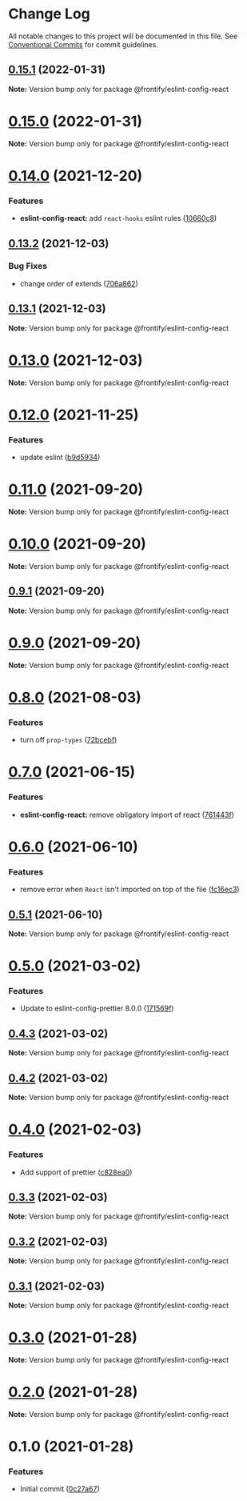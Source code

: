 # Change Log

All notable changes to this project will be documented in this file.
See [Conventional Commits](https://conventionalcommits.org) for commit guidelines.

## [0.15.1](https://github.com/Frontify/eslint-config/compare/v0.15.0...v0.15.1) (2022-01-31)

**Note:** Version bump only for package @frontify/eslint-config-react





# [0.15.0](https://github.com/Frontify/eslint-config/compare/v0.14.0...v0.15.0) (2022-01-31)

**Note:** Version bump only for package @frontify/eslint-config-react





# [0.14.0](https://github.com/Frontify/eslint-config/compare/v0.13.2...v0.14.0) (2021-12-20)


### Features

* **eslint-config-react:** add `react-hooks` eslint rules ([10660c8](https://github.com/Frontify/eslint-config/commit/10660c8db743cf5564574c73863f9d0a31a898be))





## [0.13.2](https://github.com/Frontify/eslint-config/compare/v0.13.1...v0.13.2) (2021-12-03)


### Bug Fixes

* change order of extends ([706a862](https://github.com/Frontify/eslint-config/commit/706a8623529598c67240ee4eb91913128aaa31b7))





## [0.13.1](https://github.com/Frontify/eslint-config/compare/v0.13.0...v0.13.1) (2021-12-03)

**Note:** Version bump only for package @frontify/eslint-config-react





# [0.13.0](https://github.com/Frontify/eslint-config/compare/v0.12.0...v0.13.0) (2021-12-03)

**Note:** Version bump only for package @frontify/eslint-config-react





# [0.12.0](https://github.com/Frontify/eslint-config/compare/v0.11.0...v0.12.0) (2021-11-25)


### Features

* update eslint ([b9d5934](https://github.com/Frontify/eslint-config/commit/b9d593423ba877101bbd162b2490b11317a41d0e))





# [0.11.0](https://github.com/Frontify/eslint-config/compare/v0.10.0...v0.11.0) (2021-09-20)

**Note:** Version bump only for package @frontify/eslint-config-react





# [0.10.0](https://github.com/Frontify/eslint-config/compare/v0.9.1...v0.10.0) (2021-09-20)

**Note:** Version bump only for package @frontify/eslint-config-react





## [0.9.1](https://github.com/Frontify/eslint-config/compare/v0.9.0...v0.9.1) (2021-09-20)

**Note:** Version bump only for package @frontify/eslint-config-react





# [0.9.0](https://github.com/Frontify/eslint-config/compare/v0.8.0...v0.9.0) (2021-09-20)

**Note:** Version bump only for package @frontify/eslint-config-react





# [0.8.0](https://github.com/Frontify/eslint-config/compare/v0.7.0...v0.8.0) (2021-08-03)


### Features

* turn off `prop-types` ([72bcebf](https://github.com/Frontify/eslint-config/commit/72bcebfcdf1b9a2a3f839f0a98888c23302ae18a))





# [0.7.0](https://github.com/Frontify/eslint-config/compare/v0.6.0...v0.7.0) (2021-06-15)


### Features

* **eslint-config-react:** remove obligatory import of react ([761443f](https://github.com/Frontify/eslint-config/commit/761443ff7264d72d1ef89bef292ef356d0efa0f8))





# [0.6.0](https://github.com/Frontify/eslint-config/compare/v0.5.1...v0.6.0) (2021-06-10)


### Features

* remove error when `React` isn't imported on top of the file ([fc16ec3](https://github.com/Frontify/eslint-config/commit/fc16ec3f90097cf09cdaa4a344b472a48478af4a))





## [0.5.1](https://github.com/Frontify/eslint-config/compare/v0.5.0...v0.5.1) (2021-06-10)

**Note:** Version bump only for package @frontify/eslint-config-react





# [0.5.0](https://github.com/Frontify/eslint-config/compare/v0.4.3...v0.5.0) (2021-03-02)


### Features

* Update to eslint-config-prettier 8.0.0 ([171569f](https://github.com/Frontify/eslint-config/commit/171569f390a77171cc1a16ff744ec3f07e43bf38))





## [0.4.3](https://github.com/Frontify/eslint-config/compare/v0.4.2...v0.4.3) (2021-03-02)

**Note:** Version bump only for package @frontify/eslint-config-react





## [0.4.2](https://github.com/Frontify/eslint-config/compare/v0.4.0...v0.4.2) (2021-03-02)

**Note:** Version bump only for package @frontify/eslint-config-react





# [0.4.0](https://github.com/Frontify/eslint-config/compare/v0.3.3...v0.4.0) (2021-02-03)


### Features

* Add support of prettier ([c828ea0](https://github.com/Frontify/eslint-config/commit/c828ea051275a34d4ac9bb99a55b9aecec3446cb))





## [0.3.3](https://github.com/Frontify/eslint-config/compare/v0.3.2...v0.3.3) (2021-02-03)

**Note:** Version bump only for package @frontify/eslint-config-react





## [0.3.2](https://github.com/Frontify/eslint-config/compare/v0.3.1...v0.3.2) (2021-02-03)

**Note:** Version bump only for package @frontify/eslint-config-react





## [0.3.1](https://github.com/Frontify/eslint-config/compare/v0.3.0...v0.3.1) (2021-02-03)

**Note:** Version bump only for package @frontify/eslint-config-react





# [0.3.0](https://github.com/Frontify/eslint-config/compare/v0.2.0...v0.3.0) (2021-01-28)

**Note:** Version bump only for package @frontify/eslint-config-react





# [0.2.0](https://github.com/Frontify/eslint-config/compare/v0.1.0...v0.2.0) (2021-01-28)

**Note:** Version bump only for package @frontify/eslint-config-react





# 0.1.0 (2021-01-28)


### Features

* Initial commit ([0c27a67](https://github.com/Frontify/eslint-config/commit/0c27a6766a2719ed9edd6327b4fc66ad279dea9a))
